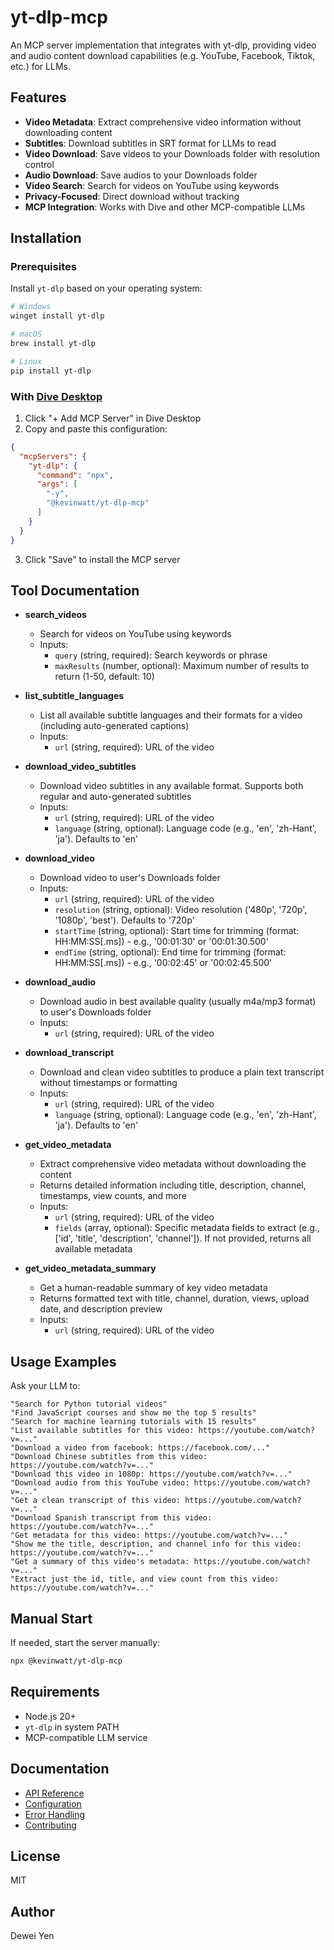 # yt-dlp-mcp

An MCP server implementation that integrates with yt-dlp, providing video and audio content download capabilities (e.g. YouTube, Facebook, Tiktok, etc.) for LLMs.

## Features

* **Video Metadata**: Extract comprehensive video information without downloading content
* **Subtitles**: Download subtitles in SRT format for LLMs to read
* **Video Download**: Save videos to your Downloads folder with resolution control
* **Audio Download**: Save audios to your Downloads folder
* **Video Search**: Search for videos on YouTube using keywords
* **Privacy-Focused**: Direct download without tracking
* **MCP Integration**: Works with Dive and other MCP-compatible LLMs

## Installation

### Prerequisites

Install `yt-dlp` based on your operating system:

```bash
# Windows
winget install yt-dlp

# macOS
brew install yt-dlp

# Linux
pip install yt-dlp
```

### With [Dive Desktop](https://github.com/OpenAgentPlatform/Dive)

1. Click "+ Add MCP Server" in Dive Desktop
2. Copy and paste this configuration:

```json
{
  "mcpServers": {
    "yt-dlp": {
      "command": "npx",
      "args": [
        "-y",
        "@kevinwatt/yt-dlp-mcp"
      ]
    }
  }
}
```
3. Click "Save" to install the MCP server

## Tool Documentation

* **search_videos**
  * Search for videos on YouTube using keywords
  * Inputs:
    * `query` (string, required): Search keywords or phrase
    * `maxResults` (number, optional): Maximum number of results to return (1-50, default: 10)

* **list_subtitle_languages**
  * List all available subtitle languages and their formats for a video (including auto-generated captions)
  * Inputs:
    * `url` (string, required): URL of the video

* **download_video_subtitles**
  * Download video subtitles in any available format. Supports both regular and auto-generated subtitles
  * Inputs:
    * `url` (string, required): URL of the video
    * `language` (string, optional): Language code (e.g., 'en', 'zh-Hant', 'ja'). Defaults to 'en'

* **download_video**
  * Download video to user's Downloads folder
  * Inputs:
    * `url` (string, required): URL of the video
    * `resolution` (string, optional): Video resolution ('480p', '720p', '1080p', 'best'). Defaults to '720p'
    * `startTime` (string, optional): Start time for trimming (format: HH:MM:SS[.ms]) - e.g., '00:01:30' or '00:01:30.500'
    * `endTime` (string, optional): End time for trimming (format: HH:MM:SS[.ms]) - e.g., '00:02:45' or '00:02:45.500'

* **download_audio**
  * Download audio in best available quality (usually m4a/mp3 format) to user's Downloads folder
  * Inputs:
    * `url` (string, required): URL of the video

* **download_transcript**
  * Download and clean video subtitles to produce a plain text transcript without timestamps or formatting
  * Inputs:
    * `url` (string, required): URL of the video
    * `language` (string, optional): Language code (e.g., 'en', 'zh-Hant', 'ja'). Defaults to 'en'

* **get_video_metadata**
  * Extract comprehensive video metadata without downloading the content
  * Returns detailed information including title, description, channel, timestamps, view counts, and more
  * Inputs:
    * `url` (string, required): URL of the video
    * `fields` (array, optional): Specific metadata fields to extract (e.g., ['id', 'title', 'description', 'channel']). If not provided, returns all available metadata

* **get_video_metadata_summary**
  * Get a human-readable summary of key video metadata
  * Returns formatted text with title, channel, duration, views, upload date, and description preview
  * Inputs:
    * `url` (string, required): URL of the video

## Usage Examples

Ask your LLM to:
```
"Search for Python tutorial videos"
"Find JavaScript courses and show me the top 5 results"
"Search for machine learning tutorials with 15 results"
"List available subtitles for this video: https://youtube.com/watch?v=..."
"Download a video from facebook: https://facebook.com/..."
"Download Chinese subtitles from this video: https://youtube.com/watch?v=..."
"Download this video in 1080p: https://youtube.com/watch?v=..."
"Download audio from this YouTube video: https://youtube.com/watch?v=..."
"Get a clean transcript of this video: https://youtube.com/watch?v=..."
"Download Spanish transcript from this video: https://youtube.com/watch?v=..."
"Get metadata for this video: https://youtube.com/watch?v=..."
"Show me the title, description, and channel info for this video: https://youtube.com/watch?v=..."
"Get a summary of this video's metadata: https://youtube.com/watch?v=..."
"Extract just the id, title, and view count from this video: https://youtube.com/watch?v=..."
```

## Manual Start

If needed, start the server manually:
```bash
npx @kevinwatt/yt-dlp-mcp
```

## Requirements

* Node.js 20+
* `yt-dlp` in system PATH
* MCP-compatible LLM service


## Documentation

- [API Reference](./docs/api.md)
- [Configuration](./docs/configuration.md)
- [Error Handling](./docs/error-handling.md)
- [Contributing](./docs/contributing.md)


## License

MIT

## Author

Dewei Yen


